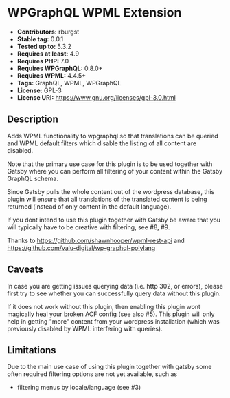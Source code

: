 # WPGraphQL WPML Extension

* **Contributors:** rburgst
* **Stable tag:** 0.0.1
* **Tested up to:** 5.3.2
* **Requires at least:** 4.9
* **Requires PHP:** 7.0
* **Requires WPGraphQL:** 0.8.0+
* **Requires WPML:** 4.4.5+
* **Tags:** GraphQL, WPML, WPGraphQL
* **License:** GPL-3
* **License URI:** https://www.gnu.org/licenses/gpl-3.0.html

## Description

Adds WPML functionality to wpgraphql so that translations can be queried
and WPML default filters which disable the listing of all content
are disabled.

Note that the primary use case for this plugin is to be used together with Gatsby
where you can perform all filtering of your content within the Gatsby GraphQL schema.

Since Gatsby pulls the whole content out of the wordpress database, this plugin
will ensure that all translations of the translated content is being returned
(instead of only content in the default language).

If you dont intend to use this plugin together with Gatsby be aware that you 
will typically have to be creative with filtering, see #8, #9.

Thanks to https://github.com/shawnhooper/wpml-rest-api
and https://github.com/valu-digital/wp-graphql-polylang

## Caveats

In case you are getting issues querying data (i.e. http 302, or errors), please
first try to see whether you can successfully query data without this plugin.

If it does not work without this plugin, then enabling this plugin wont
magically heal your broken ACF config (see also #5).
This plugin will only help in getting "more" content from your
wordpress installation (which was previously disabled by WPML interfering with queries).

## Limitations

Due to the main use case of using this plugin together with gatsby some often required 
filtering options are not yet available, such as

* filtering menus by locale/language (see #3)

